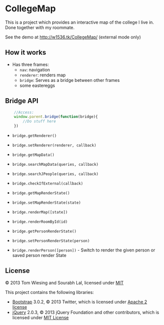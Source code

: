 # CollegeMap

This is a project which provides an interactive map of the college I live in. Done together with my roommate. 

See the demo at http://w1536.tk/CollegeMap/ (external mode only)

## How it works

* Has three frames: 
	* `nav`: navigation
	* `renderer`: renders map
	* `bridge`: Serves as a bridge between other frames
	* some eastereggs

## Bridge API

```js
	//Access:
	window.parent.bridge(function(bridge){
		//Do stuff here
	})
```

* `bridge.getRenderer()`
* `bridge.setRenderer(renderer, callback)`

* `bridge.getMapData()`

* `bridge.searchMapData(queries, callback)`
* `bridge.searchJPeople(queries, callback)`


* `bridge.checkIfExternal(callback)`

* `bridge.getMapRenderState()`
* `bridge.setMapRenderState(state)`
* `bridge.renderMap([state])`
* `bridge.renderRoomById(id)`

* `bridge.getPersonRenderState()`
* `bridge.setPersonRenderState(person)`
* `bridge.renderPerson([person])` - Switch to render the given person or saved person render State

## License

&copy; 2013 Tom Wiesing and Sourabh Lal, licensed under [MIT](LICENSE)

This project contains the following libraries: 

* [Bootstrap](http://getbootstrap.com/) 3.0.2, &copy; 2013 Twitter, which is licensed under [Apache 2 license](libs/bootstrap/LICENSE)
* [jQuery](http://jquery.com/) 2.0.3, &copy; 2013 jQuery Foundation and other contributors, which is licensed under [MIT License](libs/jquery/MIT-LICENSE.txt)